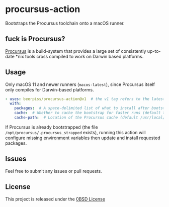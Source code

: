 # procursus-action
Bootstraps the Procursus toolchain onto a macOS runner. 

## fuck is Procursus?
[Procursus](https://github.com/ProcursusTeam/Procursus) is a build-system that provides a large set of consistently up-to-date *nix tools cross compiled to work on Darwin based platforms.

## Usage
Only macOS 11 and newer runners (`macos-latest`), since Procursus itself only compiles for Darwin-based platforms.

```yaml
- uses: beerpiss/procursus-action@v1  # the v1 tag refers to the latest of major version 1 (currently 1.3.1)
  with:
    packages:  # A space-delimited list of what to install after bootstrapping (etc. 'clang cmake')
    cache:  # Whether to cache the bootstrap for faster runs (default true)
    cache-path:  # Location of the Procursus cache (default /usr/local/opt/__procursus_cache)

```

If Procursus is already bootstrapped (the file `/opt/procursus/.procursus_strapped` exists), running this action will configure missing environment variables then update and install requested packages.

## Issues
Feel free to submit any issues or pull requests.

## License

This project is released under the [0BSD License](LICENSE)
